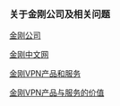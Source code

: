 ### 关于金刚公司及相关问题
[金刚公司](https://a2zitpro.github.io/web/金刚公司)

[金刚中文网](https://a2zitpro.github.io/web/金刚中文网)

[金刚VPN产品和服务](https://a2zitpro.github.io/web/金刚产品)

[金刚VPN产品与服务的价值](https://a2zitpro.github.io/web/产品与服务的价值)

